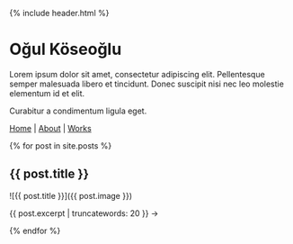 {% include header.html %}

# Oğul Köseoğlu

Lorem ipsum dolor sit amet, consectetur adipiscing elit. Pellentesque semper malesuada libero et tincidunt. Donec suscipit nisi nec leo molestie elementum id et elit.

Curabitur a condimentum ligula eget.

[Home](https://okoseoglu.github.io) |
[About](https://okoseoglu.github.io/about) |
[Works](https://okoseoglu.github.io/works)

{% for post in site.posts %}
## {{ post.title }}
![{{ post.title }}]({{ post.image }})
<p>{{ post.excerpt | truncatewords: 20 }} →</p>
{% endfor %}
